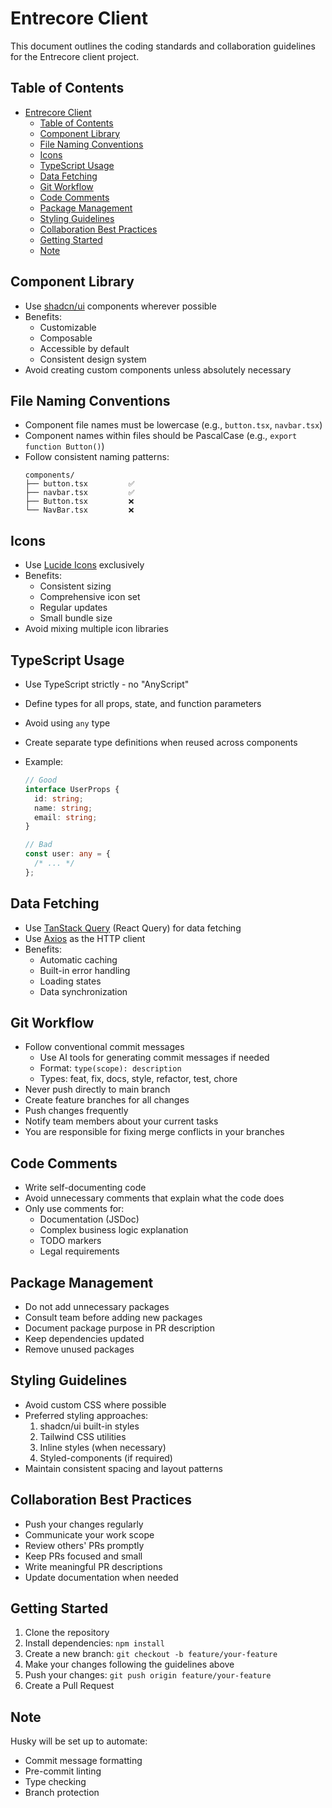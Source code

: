 # Entrecore Client

This document outlines the coding standards and collaboration guidelines for the Entrecore client project.

## Table of Contents

- [Entrecore Client](#entrecore-client)
  - [Table of Contents](#table-of-contents)
  - [Component Library](#component-library)
  - [File Naming Conventions](#file-naming-conventions)
  - [Icons](#icons)
  - [TypeScript Usage](#typescript-usage)
  - [Data Fetching](#data-fetching)
  - [Git Workflow](#git-workflow)
  - [Code Comments](#code-comments)
  - [Package Management](#package-management)
  - [Styling Guidelines](#styling-guidelines)
  - [Collaboration Best Practices](#collaboration-best-practices)
  - [Getting Started](#getting-started)
  - [Note](#note)

## Component Library

- Use [shadcn/ui](https://ui.shadcn.com/) components wherever possible
- Benefits:
  - Customizable
  - Composable
  - Accessible by default
  - Consistent design system
- Avoid creating custom components unless absolutely necessary

## File Naming Conventions

- Component file names must be lowercase (e.g., `button.tsx`, `navbar.tsx`)
- Component names within files should be PascalCase (e.g., `export function Button()`)
- Follow consistent naming patterns:
  ```
  components/
  ├── button.tsx         ✅
  ├── navbar.tsx         ✅
  ├── Button.tsx         ❌
  └── NavBar.tsx         ❌
  ```

## Icons

- Use [Lucide Icons](https://lucide.dev/) exclusively
- Benefits:
  - Consistent sizing
  - Comprehensive icon set
  - Regular updates
  - Small bundle size
- Avoid mixing multiple icon libraries

## TypeScript Usage

- Use TypeScript strictly - no "AnyScript"
- Define types for all props, state, and function parameters
- Avoid using `any` type
- Create separate type definitions when reused across components
- Example:

  ```typescript
  // Good
  interface UserProps {
    id: string;
    name: string;
    email: string;
  }

  // Bad
  const user: any = {
    /* ... */
  };
  ```

## Data Fetching

- Use [TanStack Query](https://tanstack.com/query/latest) (React Query) for data fetching
- Use [Axios](https://axios-http.com/) as the HTTP client
- Benefits:
  - Automatic caching
  - Built-in error handling
  - Loading states
  - Data synchronization

## Git Workflow

- Follow conventional commit messages
  - Use AI tools for generating commit messages if needed
  - Format: `type(scope): description`
  - Types: feat, fix, docs, style, refactor, test, chore
- Never push directly to main branch
- Create feature branches for all changes
- Push changes frequently
- Notify team members about your current tasks
- You are responsible for fixing merge conflicts in your branches

## Code Comments

- Write self-documenting code
- Avoid unnecessary comments that explain what the code does
- Only use comments for:
  - Documentation (JSDoc)
  - Complex business logic explanation
  - TODO markers
  - Legal requirements

## Package Management

- Do not add unnecessary packages
- Consult team before adding new packages
- Document package purpose in PR description
- Keep dependencies updated
- Remove unused packages

## Styling Guidelines

- Avoid custom CSS where possible
- Preferred styling approaches:
  1. shadcn/ui built-in styles
  2. Tailwind CSS utilities
  3. Inline styles (when necessary)
  4. Styled-components (if required)
- Maintain consistent spacing and layout patterns

## Collaboration Best Practices

- Push your changes regularly
- Communicate your work scope
- Review others' PRs promptly
- Keep PRs focused and small
- Write meaningful PR descriptions
- Update documentation when needed

## Getting Started

1. Clone the repository
2. Install dependencies: `npm install`
3. Create a new branch: `git checkout -b feature/your-feature`
4. Make your changes following the guidelines above
5. Push your changes: `git push origin feature/your-feature`
6. Create a Pull Request

## Note

Husky will be set up to automate:

- Commit message formatting
- Pre-commit linting
- Type checking
- Branch protection

